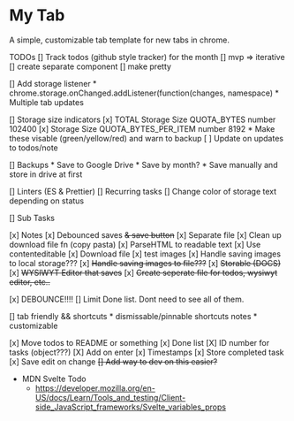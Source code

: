 # My Tab


A simple, customizable tab template for new tabs in chrome. 


TODOs
[] Track todos (github style tracker) for the month
	[] mvp => iterative
	[] create separate component
	[] make pretty

[] Add storage listener
    * chrome.storage.onChanged.addListener(function(changes, namespace) 
    * Multiple tab updates


[] Storage size indicators
	[x] TOTAL Storage Size 
		QUOTA_BYTES number 102400
	[x] Storage Size 
		QUOTA_BYTES_PER_ITEM number 8192
		* Make these visable (green/yellow/red) and warn to backup
	[ ] Update on updates to todos/note


[] Backups
    * Save to Google Drive 
      * Save by month?
    * Save manually and store in drive at first


[] Linters (ES & Prettier)
[] Recurring tasks
[] Change color of storage text depending on status


[] Sub Tasks



[x] Notes
	[x] Debounced saves ~~& save button~~
	[x] Separate file
	[x] Clean up download file fn (copy pasta)
	[x] ParseHTML to readable text 
	[x] Use contenteditable
	[x] Download file
	[x] test images
	[x] Handle saving images to local storage???
	[x] ~~Handle saving images to file???~~
    [x] ~~Storable (DOCS)~~
	[x] ~~WYSIWYT Editor that saves~~
	[x] ~~Create seperate file for todos, wysiwyt editor, etc..~~


[x] DEBOUNCE!!!!
[] Limit Done list. Dont need to see all of them.


[] tab friendly && shortcuts
	* dismissable/pinnable shortcuts notes
	* customizable


[x] Move todos to README or something
[x] Done list
[X] ID number for tasks (object???)
[X] Add on enter
[x] Timestamps
[x] Store completed task
[x] Save edit on change
~~[] Add way to dev on this easier?~~

* MDN Svelte Todo 
  * https://developer.mozilla.org/en-US/docs/Learn/Tools_and_testing/Client-side_JavaScript_frameworks/Svelte_variables_props